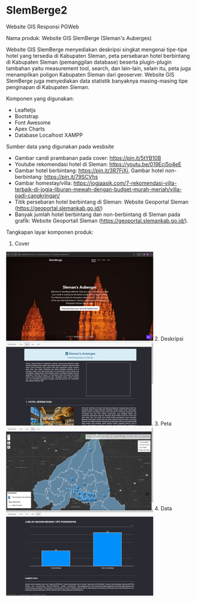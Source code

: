 # SlemBerge2
Website GIS Responsi PGWeb

Nama produk: Website GIS SlemBerge (Sleman's Auberges)

Website GIS SlemBerge menyediakan deskripsi singkat mengenai tipe-tipe hotel yang tersedia di Kabupaten Sleman, peta persebaran hotel berbintang di Kabupaten Sleman (pemanggilan database) beserta plugin-plugin tambahan yaitu measurement tool, search, dan lain-lain, selain itu, peta juga menampilkan poligon Kabupaten Sleman dari geoserver. Website GIS SlemBerge juga menyediakan data statistik banyaknya masing-masing tipe penginapan di Kabupaten Sleman. 

Komponen yang digunakan:
- Leafletjs
- Bootstrap
- Font Awesome
- Apex Charts
- Database Localhost XAMPP
  
Sumber data yang digunakan pada wesbsite 
- Gambar candi prambanan pada cover: https://pin.it/5tYB10B 
- Youtube rekomendasi hotel di Sleman: https://youtu.be/019Ecj5o4eE
- Gambar hotel berbintang: https://pin.it/3R7FjXj, Gambar hotel non-berbintang: https://pin.it/79SCVhs
- Gambar homestay/villa: https://jogjaasik.com/7-rekomendasi-villa-terbaik-di-jogja-liburan-mewah-dengan-budget-murah-meriah/villa-padi-cangkringan/
- Titik persebaran hotel berbintang di Sleman: Website Geoportal Sleman (https://geoportal.slemankab.go.id/)
- Banyak jumlah hotel berbintang dan non-berbintang di Sleman pada grafik: Website Geoportall Sleman (https://geoportal.slemankab.go.id/).

Tangkapan layar komponen produk:
1. Cover
<img src ="assets/img/Cover.png" width="400">
2. Deskripsi
<img src ="assets/img/Description.png" width="400">
3. Peta
<img src ="assets/img/Peta.png" width="400">
4. Data
<img src ="assets/img/Data.png" width="400">
